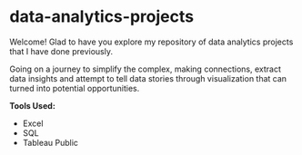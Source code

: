 # data-analytics-projects
Welcome! Glad to have you explore my repository of data analytics projects that I have done previously.

Going on a journey to simplify the complex, making connections, extract data insights and attempt to tell data stories through visualization that can turned into potential opportunities.

**Tools Used:**
- Excel
- SQL
- Tableau Public
